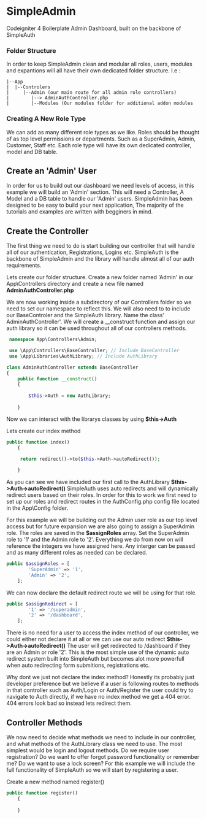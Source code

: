# SimpleAdmin
Codeigniter 4 Boilerplate Admin Dashboard, built on the backbone of SimpleAuth

### Folder Structure
In order to keep SimpleAdmin clean and modular all roles, users, modules and expantions will all have their own dedicated folder structure. I.e :

```
|--App
|  |--Controlers
|     |--Admin (our main route for all admin role controllers)
|        |--> AdminAuthController.php
|        |--Modules (Our modules folder for additional addon modules
```

### Creating A New Role Type
We can add as many different role types as we like. Roles should be thought of as top level permissions or departments. Such as a SuperAdmin, Admin, Customer, Staff etc. Each role type will have its own dedicated controller, model and DB table.

## Create an 'Admin' User
In order for us to build out our dashboard we need levels of access, in this example we will build an 'Admin' section. This will need a Controller, A Model and a DB table to handle our 'Admin' users. SimpleAdmin has been designed to be easy to build your next application, The majority of the tutorials and examples are written with begginers in mind.

## Create the Controller
The first thing we need to do is start building our controller that will handle all of our authentication, Registrations, Logins etc. SimpleAuth is the backbone of SimpleAdmin and the library will handle almost all of our auth requirements.

Lets create our folder structure. Create a new folder named 'Admin' in our App\Controllers directory and create a new file named **AdminAuthController.php**

We are now working inside a subdirectory of our Controllers folder so we need to set our namespace to reflect this. We will also need to to include our BaseControler and the SimpleAuth library. Name the class' AdminAuthController'. We will create a __construct function and assign our auth library so it can be used throughout all of our controllers methods.

```php
 namespace App\Controllers\Admin;

 use \App\Controllers\BaseController; // Include BaseController
 use \App\Libraries\AuthLibrary; // Include AuthLibrary

class AdminAuthController extends BaseController
{
	public function __construct()
	{
		
		$this->Auth = new AuthLibrary;
		
	}
```

Now we can interact with the librarys classes by using **$this->Auth**

Lets create our index method

```php
public function index()
	{

	 return redirect()->to($this->Auth->autoRedirect());	
		
	}
```

As you can see we have included our first call to the AuthLibrary **$this->Auth->autoRedirect()** SimpleAuth uses auto redirects and will dynamically redirect users based on their roles. In order for this to work we first need to set up our roles and redirect routes in the AuthConfig.php config file located in the App\Config folder.

For this example we will be building out the Admin user role as our top level access but for future expansion we are also going to assign a SuperAdmin role. The roles are saved in the **$assignRoles** array. Set the SuperAdmin role to '1' and the Admin role to '2'. Everything we do from now on will reference the integers we have assigned here. Any interger can be passed and as many different roles as needed can be declared. 

```php
public $assignRoles = [
        'SuperAdmin' => '1',
        'Admin' => '2',        
    ];
```

We can now declare the default redirect route we will be using for that role. 

```php
public $assignRedirect = [
        '1' => '/superadmin',
        '2' => '/dashboard',        
    ];
```

There is no need for a user to access the index method of our controller, we could either not declare it at all or we can use our auto redirect **$this->Auth->autoRedirect()** The user will get redirected to /dashboard if they are an Admin or role '2'. This is the most simple use of the dynamic auto redirect system built into SimpleAuth but becomes alot more powerfull when auto redirecting form submitions, registrations etc.

Why dont we just not declare the index method? Honestly its probably just developer preference but we believe if a user is following routes to methods in that controller such as Auth/Login or Auth/Register the user could try to navigate to Auth directly, if we have no index method we get a 404 error. 404 errors look bad so instead lets redirect them. 

## Controller Methods

We now need to decide what methods we need to include in our controller, and what methods of the AuthLibrary class we need to use. The most simplest would be login and logout methods. Do we require user registration? Do we want to offer forgot password functionality or remember me? Do we want to use a lock screen? For this example we will include the full functionality of SimpleAuth so we will start by registering a user.

Create a new method named register()

```php
public function register()
	{
		
	}
```



